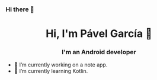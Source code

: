 ### Hi there 👋

<!--**TheJosuep/TheJosuep** is a ✨ _special_ ✨ repository because its `README.md` (this file) appears on your GitHub profile.-->

<h1 align="center">Hi, I'm Pável García 👋</h1>

<h3 align="center">I'm an Android developer</h3>

- 🔭 I’m currently working on a note app.
- 🌱 I’m currently learning Kotlin.
